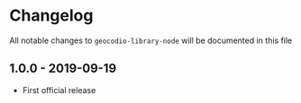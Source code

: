 # Changelog

All notable changes to `geocodio-library-node` will be documented in this file

## 1.0.0 - 2019-09-19

- First official release
